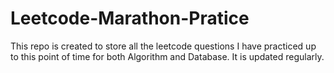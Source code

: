 # Leetcode-Marathon-Pratice

This repo is created to store all the leetcode questions I have practiced up to this point of time for both Algorithm and Database. It is updated regularly. 
